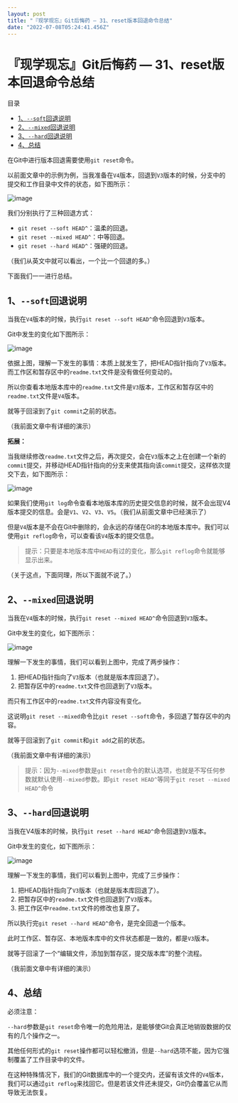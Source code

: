 ```yaml
---
layout: post
title: "『现学现忘』Git后悔药 — 31、reset版本回退命令总结"
date: "2022-07-08T05:24:41.456Z"
---
```

『现学现忘』Git后悔药 — 31、reset版本回退命令总结
===============================

目录

*   [1、`--soft`回退说明](#1--soft回退说明)
*   [2、`--mixed`回退说明](#2--mixed回退说明)
*   [3、`--hard`回退说明](#3--hard回退说明)
*   [4、总结](#4总结)

在Git中进行版本回退需要使用`git reset`命令。

以前面文章中的示例为例，当我准备在`V4`版本，回退到`V3`版本的时候，分支中的提交和工作目录中文件的状态，如下图所示：

![image](https://img2022.cnblogs.com/blog/909968/202207/909968-20220708105554474-863708046.png)

我们分别执行了三种回退方式：

*   `git reset --soft HEAD^`：温柔的回退。
*   `git reset --mixed HEAD^`：中等回退。
*   `git reset --hard HEAD^`：强硬的回退。

（我们从英文中就可以看出，一个比一个回退的多。）

下面我们一一进行总结。

1、`--soft`回退说明
--------------

当我在`V4`版本的时候，执行`git reset --soft HEAD^`命令回退到`V3`版本。

Git中发生的变化如下图所示：

![image](https://img2022.cnblogs.com/blog/909968/202207/909968-20220708105617030-1212178725.png)

依据上图，理解一下发生的事情：本质上就发生了，把HEAD指针指向了`V3`版本。而工作区和暂存区中的`readme.txt`文件是没有做任何变动的。

所以你查看本地版本库中的`readme.txt`文件是`V3`版本，工作区和暂存区中的`readme.txt`文件是`V4`版本。

就等于回滚到了`git commit`之前的状态。

（我前面文章中有详细的演示）

**拓展：**

当我继续修改`readme.txt`文件之后，再次提交，会在`V3`版本之上在创建一个新的`commit`提交，并移动HEAD指针指向的分支来使其指向该`commit`提交，这样依次提交下去，如下图所示：

![image](https://img2022.cnblogs.com/blog/909968/202207/909968-20220708105640312-2017103422.png)

如果我们使用`git log`命令查看本地版本库的历史提交信息的时候，就不会出现V4版本提交的信息。会是`V1`、`V2`、`V3`、`V5`。（我们从前面文章中已经演示了）

但是`V4`版本是不会在Git中删除的，会永远的存储在Git的本地版本库中。我们可以使用`git reflog`命令，可以查看该`V4`版本的提交信息。

> 提示：只要是本地版本库中`HEAD`有过的变化，那么`git reflog`命令就能够显示出来。

（关于这点，下面同理，所以下面就不说了。）

2、`--mixed`回退说明
---------------

当我在`V4`版本的时候，执行`git reset --mixed HEAD^`命令回退到`V3`版本。

Git中发生的变化，如下图所示：

![image](https://img2022.cnblogs.com/blog/909968/202207/909968-20220708105705459-673885852.png)

理解一下发生的事情，我们可以看到上图中，完成了两步操作：

1.  把HEAD指针指向了`V3`版本（也就是版本库回退了）。
2.  把暂存区中的`readme.txt`文件也回退到了`V3`版本。

而只有工作区中的`readme.txt`文件内容没有变化。

这说明`git reset --mixed`命令比`git reset --soft`命令，多回退了暂存区中的内容。

就等于回滚到了`git commit`和`git add`之前的状态。

（我前面文章中有详细的演示）

> 提示：因为`--mixed`参数是`git reset`命令的默认选项，也就是不写任何参数就默认使用`--mixed`参数。即`git reset HEAD^`等同于`git reset --mixed HEAD^`命令

3、`--hard`回退说明
--------------

当我在V4版本的时候，执行`git reset --hard HEAD^`命令回退到`V3`版本。

Git中发生的变化，如下图所示：

![image](https://img2022.cnblogs.com/blog/909968/202207/909968-20220708105724375-933941850.png)

理解一下发生的事情，我们可以看到上图中，完成了三步操作：

1.  把HEAD指针指向了`V3`版本（也就是版本库回退了）。
2.  把暂存区中的`readme.txt`文件也回退到了`V3`版本。
3.  把工作区中`readme.txt`文件的修改也复原了。

所以执行完`git reset --hard HEAD^`命令，是完全回退一个版本。

此时工作区、暂存区、本地版本库中的文件状态都是一致的，都是`V3`版本。

就等于回滚了一个“编辑文件，添加到暂存区，提交版本库”的整个流程。

（我前面文章中有详细的演示）

4、总结
----

必须注意：

`--hard`参数是`git reset`命令唯一的危险用法，是能够使Git会真正地销毁数据的仅有的几个操作之一。

其他任何形式的`git reset`操作都可以轻松撤消，但是`--hard`选项不能，因为它强制覆盖了工作目录中的文件。

在这种特殊情况下，我们的Git数据库中的一个提交内，还留有该文件的`V4`版本，我们可以通过`git reflog`来找回它。但是若该文件还未提交，Git仍会覆盖它从而导致无法恢复。
